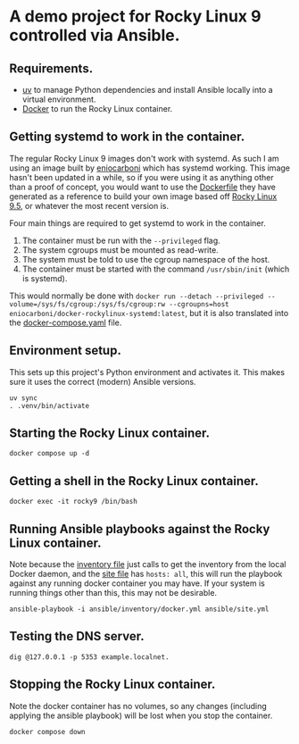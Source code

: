 # A demo project for Rocky Linux 9 controlled via Ansible.

## Requirements.

- [uv](https://docs.astral.sh/uv/getting-started/installation/) to manage Python dependencies and install Ansible locally into a virtual environment.
- [Docker](https://docs.docker.com/get-docker/) to run the Rocky Linux container.

## Getting systemd to work in the container.

The regular Rocky Linux 9 images don't work with systemd. As such I am using an image built by [eniocarboni](https://github.com/eniocarboni/docker-rockylinux-systemd) which has systemd working.
This image hasn't been updated in a while, so if you were using it as anything other than a proof of concept, you would want to use the [Dockerfile](https://github.com/eniocarboni/docker-rockylinux-systemd/blob/main/Dockerfile) they have generated as a reference to build your own image based off [Rocky Linux 9.5](https://rockylinux.org/news/rocky-linux-9-5-ga-release), or whatever the most recent version is.

Four main things are required to get systemd to work in the container.

1. The container must be run with the `--privileged` flag.
2. The system cgroups must be mounted as read-write.
3. The system must be told to use the cgroup namespace of the host.
3. The container must be started with the command `/usr/sbin/init` (which is systemd).

This would normally be done with `docker run --detach --privileged --volume=/sys/fs/cgroup:/sys/fs/cgroup:rw --cgroupns=host eniocarboni/docker-rockylinux-systemd:latest`, but it is also translated into the [docker-compose.yaml](docker-compose.yaml) file.

## Environment setup.

This sets up this project's Python environment and activates it. This makes sure it uses the correct (modern) Ansible versions.

```
uv sync
. .venv/bin/activate
```

## Starting the Rocky Linux container.

```
docker compose up -d
```

## Getting a shell in the Rocky Linux container.

```
docker exec -it rocky9 /bin/bash
```

## Running Ansible playbooks against the Rocky Linux container.

Note because the [inventory file](inventory/docker.yaml) just calls to get the inventory from the local
Docker daemon, and the [site file](ansible/site.yml) has `hosts: all`, this will run the playbook
against any running docker container you may have. If your system is running things other than this,
this may not be desirable.

```
ansible-playbook -i ansible/inventory/docker.yml ansible/site.yml
```

## Testing the DNS server.

```
dig @127.0.0.1 -p 5353 example.localnet.
```

## Stopping the Rocky Linux container.

Note the docker container has no volumes, so any changes (including applying the ansible playbook) will be lost when you stop the container.

```
docker compose down
```

